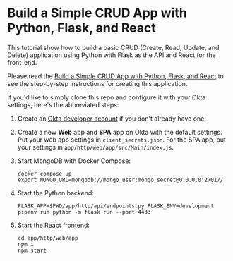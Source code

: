 # Build a Simple CRUD App with Python, Flask, and React

This tutorial show how to build a basic CRUD (Create, Read, Update, and Delete) application using Python with Flask as the API and React for the front-end.

Please read the [Build a Simple CRUD App with Python, Flask, and React](https://developer.okta.com/blog/2018/12/20/crud-app-with-python-flask-react) to see the step-by-step instructions for creating this application.

If you'd like to simply clone this repo and configure it with your Okta settings, here's the abbreviated steps:

1. Create an [Okta developer account](https://developer.okta.com/signup) if you don't already have one.

2. Create a new **Web** app and **SPA** app on Okta with the default settings. Put your web app settings in `client_secrets.json`. For the SPA app, put your settings in `app/http/web/app/src/Main/index.js`. 

3. Start MongoDB with Docker Compose:

       docker-compose up
       export MONGO_URL=mongodb://mongo_user:mongo_secret@0.0.0.0:27017/
       
4. Start the Python backend:

       FLASK_APP=$PWD/app/http/api/endpoints.py FLASK_ENV=development pipenv run python -m flask run --port 4433

5. Start the React frontend:

       cd app/http/web/app
       npm i
       npm start

